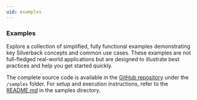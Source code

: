```yaml
---
uid: examples
---
```


### **Examples**

Explore a collection of simplified, fully functional examples demonstrating key Silverback concepts and common use cases. These examples are not full-fledged real-world applications but are designed to illustrate best practices and help you get started quickly.

The complete source code is available in the [GitHub repository](https://github.com/BEagle1984/silverback/tree/master/samples) under the `/samples` folder. For setup and execution instructions, refer to the [README.md](https://github.com/BEagle1984/silverback/blob/master/samples/README.md) in the samples directory.
